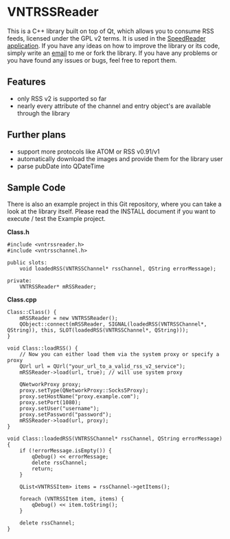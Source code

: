 VNTRSSReader
============

This is a C++ library built on top of Qt, which allows you to consume RSS feeds, licensed under the GPL v2 terms. It is used in the [SpeedReader application](https://github.com/vanniktech/SpeedReader).
If you have any ideas on how to improve the library or its code, simply write an [email](mailto:niklas.baudy@vanniktech.de) to me or fork the library. If you have any problems or you have found any issues or bugs, feel free to report them.

## Features
- only RSS v2 is supported so far
- nearly every attribute of the channel and entry object's are available through the library

## Further plans
- support more protocols like ATOM or RSS v0.91/v1
- automatically download the images and provide them for the library user
- parse pubDate into QDateTime

## Sample Code
There is also an example project in this Git repository, where you can take a look at the library itself. Please read the INSTALL document if you want to execute / test the Example project.

**Class.h**
```
#include <vntrssreader.h>
#include <vntrsschannel.h>

public slots:
    void loadedRSS(VNTRSSChannel* rssChannel, QString errorMessage);

private:
    VNTRSSReader* mRSSReader;
```

**Class.cpp**
```
Class::Class() {
	mRSSReader = new VNTRSSReader();
	QObject::connect(mRSSReader, SIGNAL(loadedRSS(VNTRSSChannel*, QString)), this, SLOT(loadedRSS(VNTRSSChannel*, QString)));	
}

void Class::loadRSS() {
	// Now you can either load them via the system proxy or specify a proxy
	QUrl url = QUrl("your_url_to_a_valid_rss_v2_service");
	mRSSReader->load(url, true); // will use system proxy

	QNetworkProxy proxy;
	proxy.setType(QNetworkProxy::Socks5Proxy);
	proxy.setHostName("proxy.example.com");
	proxy.setPort(1080);
	proxy.setUser("username");
	proxy.setPassword("password");
	mRSSReader->load(url, proxy);
}

void Class::loadedRSS(VNTRSSChannel* rssChannel, QString errorMessage) {
    if (!errorMessage.isEmpty()) {
        qDebug() << errorMessage;
        delete rssChannel;
        return;
    }

    QList<VNTRSSItem> items = rssChannel->getItems();

    foreach (VNTRSSItem item, items) {
        qDebug() << item.toString();
    }

    delete rssChannel;
}
```